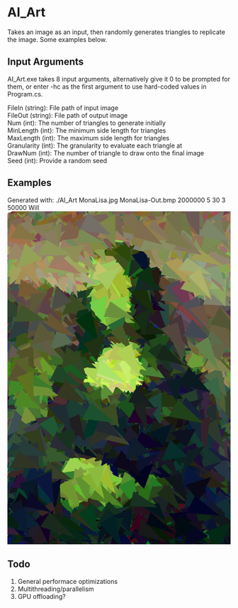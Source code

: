 # AI_Art  
Takes an image as an input, then randomly generates triangles to replicate the image. Some examples below.

## Input Arguments  
AI_Art.exe takes 8 input arguments, alternatively give it 0 to be prompted for them, or enter -hc as the first argument to use hard-coded values in Program.cs.

FileIn (string): File path of input image  
FileOut (string): File path of output image  
Num (int): The number of triangles to generate initially  
MinLength (int): The minimum side length for triangles  
MaxLength (int): The maximum side length for triangles  
Granularity (int): The granularity to evaluate each triangle at  
DrawNum (int): The number of triangle to draw onto the final image  
Seed (int): Provide a random seed  

## Examples
Generated with: ./AI_Art MonaLisa.jpg MonaLisa-Out.bmp 2000000 5 30 3 50000 Will  
![](Examples/MonaLisa-Out.bmp)  
 
## Todo
1. General performace optimizations
2. Multithreading/parallelism
3. GPU offloading?
